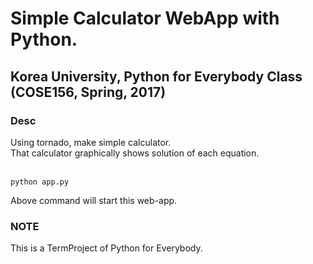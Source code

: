 # Simple Calculator WebApp with Python.

## Korea University, Python for Everybody Class (COSE156, Spring, 2017)

### Desc
Using tornado, make simple calculator. <br>
That calculator graphically shows solution of each equation. <br> <br>

<pre><code>python app.py</code></pre> Above command will start this web-app.

### NOTE
This is a TermProject of Python for Everybody.
